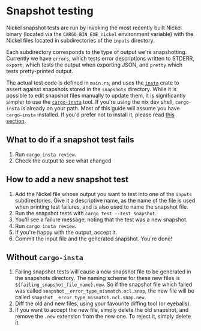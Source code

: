 # Snapshot testing

Nickel snapshot tests are run by invoking the most recently built Nickel binary
(located via the `CARGO_BIN_EXE_nickel` environment variable) with the Nickel
files located in subdirectories of the `inputs` directory.

Each subdirectory corresponds to the type of output we're snapshotting.
Currently we have `errors`, which tests error descriptions written to STDERR,
`export`, which tests the output when exporting JSON, and `pretty` which tests
pretty-printed output.

The actual test code is defined in `main.rs`, and uses the
[`insta`](https://github.com/mitsuhiko/insta) crate to assert against snapshots
stored in the `snapshots` directory. While it is possible to edit snapshot
files manually to update them, it is significantly simpler to use the
[`cargo-insta`](https://crates.io/crates/cargo-insta) tool. If you're using the
nix dev shell, `cargo-insta` is already on your path. Most of this guide will
assume you have `cargo-insta` installed. If you'd prefer not to install it,
please read [this section](#without-cargo-insta).

## What to do if a snapshot test fails

1. Run `cargo insta review`.
2. Check the output to see what changed
  
## How to add a new snapshot test

1. Add the Nickel file whose output you want to test into one of the
  `inputs` subdirectories. Give it a descriptive name, as the name of the file
  is used when printing test failures, and is also used to name the snapshot
  file.
2. Run the snapshot tests with `cargo test --test snapshot`.
3. You'll see a failure message, noting that the test was a new snapshot.
4. Run `cargo insta review`.
5. If you're happy with the output, accept it.
6. Commit the input file and the generated snapshot. You're done!

## Without `cargo-insta`

1. Failing snapshot tests will cause a new snapshot file to be generated in the
  snapshots directory. The naming scheme for these new files is
  `${failing_snapshot_file_name}.new`. So if the snapshot file which failed
  was called `snapshot__error_type_mismatch.ncl.snap`, the new file will be
  called `snapshot__error_type_mismatch.ncl.snap.new`.
2. Diff the old and new files, using your favourite diffing tool (or eyeballs).
3. If you want to accept the new file, simply delete the old snapshot, and
  remove the `.new` extension from the new one. To reject it, simply delete it.
